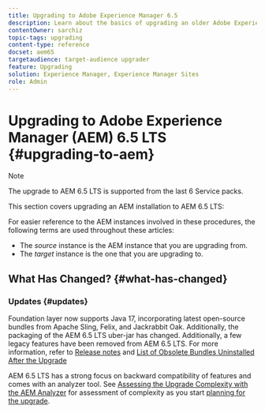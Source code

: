 ```yaml
---
title: Upgrading to Adobe Experience Manager 6.5
description: Learn about the basics of upgrading an older Adobe Experience Manager (AEM) installation to AEM 6.5.
contentOwner: sarchiz
topic-tags: upgrading
content-type: reference
docset: aem65
targetaudience: target-audience upgrader
feature: Upgrading
solution: Experience Manager, Experience Manager Sites
role: Admin
---
```

# Upgrading to Adobe Experience Manager (AEM) 6.5 LTS {#upgrading-to-aem}

>[!NOTE]
>The upgrade to AEM 6.5 LTS is supported from the last 6 Service packs.

This section covers upgrading an AEM installation to AEM 6.5 LTS:

<!-- Alexandru: drafting for now 

* [Planning Your Upgrade](/help/sites-deploying/upgrade-planning.md)
* [Assessing the Upgrade Complexity with Pattern Detector](/help/sites-deploying/pattern-detector.md)
* [Backward Compatibility in AEM 6.5](/help/sites-deploying/backward-compatibility.md)
  This was drafted before: * [Using Offline Reindexing To Reduce Downtime During an Upgrade](/help/sites-deploying/upgrade-offline-reindexing.md)-->

<!--
* [Upgrade Procedure](/help/sites-deploying/upgrade-procedure.md)
* [Upgrading Code and Customizations](/help/sites-deploying/upgrading-code-and-customizations.md)
* [Pre-Upgrade Maintenance Tasks](/help/sites-deploying/pre-upgrade-maintenance-tasks.md)
* [Performing an In-Place Upgrade](/help/sites-deploying/in-place-upgrade.md)
* [Post Upgrade Checks and Troubleshooting](/help/sites-deploying/post-upgrade-checks-and-troubleshooting.md)
* [Sustainable Upgrades](/help/sites-deploying/sustainable-upgrades.md)
* [Lazy Content Migration](/help/sites-deploying/lazy-content-migration.md)

-->

For easier reference to the AEM instances involved in these procedures, the following terms are used throughout these articles:

* The *source* instance is the AEM instance that you are upgrading from.
* The *target* instance is the one that you are upgrading to.

## What Has Changed? {#what-has-changed}

### Updates {#updates}

Foundation layer now supports Java 17, incorporating latest open-source bundles from Apache Sling, Felix, and Jackrabbit Oak. Additionally, the packaging of the AEM 6.5 LTS uber-jar has changed. Additionally, a few legacy features have been removed from AEM 6.5 LTS. For more information, refer to [Release notes](/help/release-notes/release-notes.md#whats-new-what-s-new) and [List of Obsolete Bundles Uninstalled After the Upgrade](/help/sites-deploying/obsolete-bundles.md)

AEM 6.5 LTS has a strong focus on backward compatibility of features and comes with an analyzer tool. See [Assessing the Upgrade Complexity with the AEM Analyzer](/help/sites-deploying/aem-analyzer.md) for assessment of complexity as you start [planning for the upgrade](/help/sites-deploying/upgrade-planning.md).
